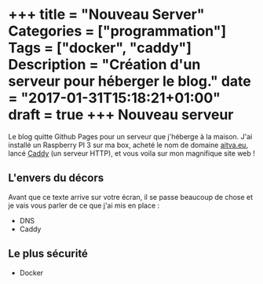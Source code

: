 +++
title = "Nouveau Server"
Categories = ["programmation"]
Tags = ["docker", "caddy"]
Description = "Création d'un serveur pour héberger le blog."
date = "2017-01-31T15:18:21+01:00"
draft = true
+++
Nouveau serveur
===============

Le blog quitte Github Pages pour un serveur que j'héberge à la maison.
J'ai installé un Raspberry PI 3 sur ma box, acheté le nom de domaine
[aitva.eu](https://aitva.eu), lancé [Caddy](https://caddyserver.com) (un serveur HTTP),
et vous voila sur mon magnifique site web !

L'envers du décors
------------------

Avant que ce texte arrive sur votre écran, il se passe beaucoup de chose
et je vais vous parler de ce que j'ai mis en place :

- DNS
- Caddy

Le plus sécurité
----------------

- Docker